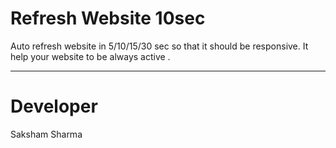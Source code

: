 # Refresh Website 10sec
Auto refresh website in 5/10/15/30 sec so that it should be responsive.
It help your website to be always active .
***


# Developer
Saksham Sharma<br>

